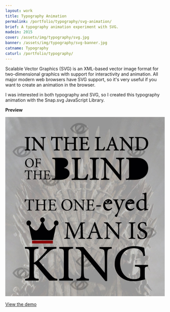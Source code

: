 ```yaml
---
layout: work
title: Typography Animation
permalink: /portfolio/typography/svg-animation/
brief: A typography animation experiment with SVG.
madein: 2015
cover: /assets/img/typography/svg.jpg
banner: /assets/img/typography/svg-banner.jpg
catname: Typography
caturl: /portfolio/typography/
---
```


Scalable Vector Graphics (SVG) is an XML-based vector image format for two-dimensional graphics with support for interactivity and animation. All major modern web browsers have SVG support, so it's very useful if you want to create an animation in the browser.

I was interested in both typography and SVG, so I created this typography animation with the Snap.svg JavaScript Library.

**Preview**

<div class="img-wrapper clearfix">

  <div class="img-container">
    <a class="content swipebox" href="/assets/img/typography/content/svg-animation.jpg" title="Preview">
        <img src="/assets/img/typography/content/svg-animation.jpg" alt="In the land of the blind, the one-eyed man is king.">
    </a>
  </div>

</div>

[View the demo](/demo/svg/typ.html)
